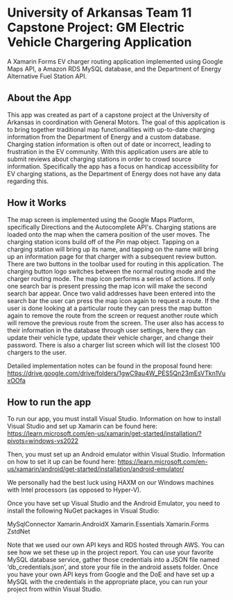# University of Arkansas Team 11 Capstone Project: GM Electric Vehicle Chargering Application
A Xamarin Forms EV charger routing application implemented using Google Maps API, a Amazon RDS MySQL database, and the Department of Energy Alternative Fuel Station API.

## About the App
This app was created as part of a capstone project at the University of Arkansas in coordination with General Motors. The goal of this application is to bring together traditional map functionalities with up-to-date charging information from the Department of Energy and a custom database. Charging station information is often out of date or incorrect, leading to frustration in the EV community. With this application users are able to submit reviews about charging stations in order to crowd source information. Specifically the app has a focus on handicap accessibility for EV charging stations, as the Department of Energy does not have any data regarding this. 

## How it Works
The map screen is implemented using the Google Maps Platform, specifically Directions and the Autocomplete API's. Charging stations are loaded onto the map when the camera position of the user moves. The charging station icons build off of the *Pin* map object. Tapping on a charging station will bring up its name, and tapping on the name will bring up an information page for that charger with a subsequent review button. There are two buttons in the toolbar used for routing in this application. The charging button logo switches between the normal routing mode and the charger routing mode. The map icon performs a series of actions. If only one search bar is present pressing the map icon will make the second search bar appear. Once two valid addresses have been entered into the search bar the user can press the map icon again to request a route. If the user is done looking at a particular route they can press the map button again to remove the route from the screen or request another route which will remove the previous route from the screen. The user also has access to their information in the database through user settings, here they can update their vehicle type, update their vehicle charger, and change their password. There is also a charger list screen which will list the closest 100 chargers to the user.

Detailed implementation notes can be found in the proposal found here: https://drive.google.com/drive/folders/1gwC9au4W_PES5Qn23mEsVTkn1VuxOOfa

## How to run the app
To run our app, you must install Visual Studio. Information on how to install Visual Studio and set up Xamarin can be found here: https://learn.microsoft.com/en-us/xamarin/get-started/installation/?pivots=windows-vs2022

Then, you must set up an Android emulator within Visual Studio. Information on how to set it up can be found here: https://learn.microsoft.com/en-us/xamarin/android/get-started/installation/android-emulator/

We personally had the best luck using HAXM on our Windows machines with Intel processors (as opposed to Hyper-V).

Once you have set up Visual Studio and the Android Emulator, you need to install the following NuGet packages in Visual Studio:

MySqlConnector
Xamarin.AndroidX
Xamarin.Essentials
Xamarin.Forms
ZstdNet

Note that we used our own API keys and RDS hosted through AWS. You can see how we set these up in the project report. You can use your favorite MySQL database service, gather those credentials into a JSON file named ‘db_credentials.json’, and store your file in the android assets folder. Once you have your own API keys from Google and the DoE and have set up a MySQL with the credentials in the appropriate place, you can run your project from within Visual Studio.
